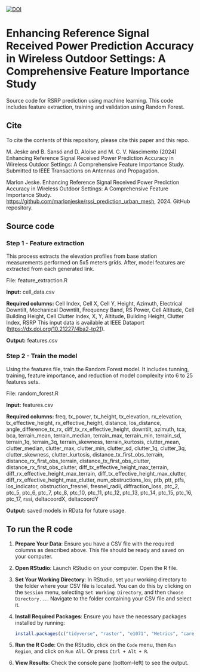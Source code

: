 [![DOI](https://zenodo.org/badge/860171037.svg)](https://zenodo.org/doi/10.5281/zenodo.13800566)

# Enhancing Reference Signal Received Power Prediction Accuracy in Wireless Outdoor Settings: A Comprehensive Feature Importance Study

Source code for RSRP prediction using machine learning. This code includes feature extraction, training and validation using Random Forest.

## Cite

To cite the contents of this repository, please cite this paper and this repo.

M. Jeske and B. Sansó and D. Aloise and M. C. V. Nascimento (2024) Enhancing Reference Signal Received Power Prediction Accuracy in Wireless Outdoor Settings: A Comprehensive Feature Importance Study. Submitted to IEEE Transactions on Antennas and Propagation.

Marlon Jeske. Enhancing Reference Signal Received Power Prediction Accuracy in Wireless Outdoor Settings: A Comprehensive Feature Importance Study. https://github.com/marlonjeske/rssi_prediction_urban_mesh, 2024. GitHub repository.



## Source code

### Step 1 - Feature extraction

This process extracts the elevation profiles from base station measurements performed on 5x5 meters grids. After, model features are extracted from each generated link. 

File: feature_extraction.R

**Input:** cell_data.csv

**Required columns:** Cell Index, Cell X, Cell Y, Height, Azimuth, Electrical Downtilt, Mechanical Downtilt, Frequency Band, RS Power, Cell Altitude, Cell Building Height, Cell Clutter Index, X, Y, Altitude, Building Height, Clutter Index, RSRP
This input data is available at IEEE Dataport (https://dx.doi.org/10.21227/4ba2-tg21).

**Output:** features.csv


### Step 2 - Train the model

Using the features file, train the Random Forest model. It includes tunning, training, feature importance, and reduction of model complexity into 6 to 25 features sets.


File: random_forest.R

**Input:** features.csv

**Required columns:** freq, tx_power, tx_height, tx_elevation, rx_elevation, tx_effective_height, rx_effective_height, distance, los_distance, angle_difference_tx_rx, diff_tx_rx_effective_height, downtilt, azimuth, tca, bca, terrain_mean, terrain_median, terrain_max, terrain_min, terrain_sd, terrain_1q, terrain_3q, terrain_skewness, terrain_kurtosis, clutter_mean, clutter_median, clutter_max, clutter_min, clutter_sd, clutter_1q, clutter_3q, clutter_skewness, clutter_kurtosis, distance_tx_first_obs_terrain, distance_rx_first_obs_terrain, distance_tx_first_obs_clutter, distance_rx_first_obs_clutter, diff_tx_effective_height_max_terrain, diff_rx_effective_height_max_terrain, diff_tx_effective_height_max_clutter, diff_rx_effective_height_max_clutter, num_obstructions_los, ptb, ptt, ptfs, los_indicator, obstruction_fresnel, fresnel_radii, diffraction_loss, ptc_2, ptc_5, ptc_6, ptc_7, ptc_8, ptc_10, ptc_11, ptc_12, ptc_13, ptc_14, ptc_15, ptc_16, ptc_17, rssi, deltacoordX, deltacoordY


**Output:** saved models in RData for future usage.


## To run the R code

1. **Prepare Your Data**: Ensure you have a CSV file with the required columns as described above. This file should be ready and saved on your computer.

2. **Open RStudio**: Launch RStudio on your computer. Open the R file.

3. **Set Your Working Directory**: In RStudio, set your working directory to the folder where your CSV file is located. You can do this by clicking on the `Session` menu, selecting `Set Working Directory`, and then `Choose Directory...`. Navigate to the folder containing your CSV file and select it.

4. **Install Required Packages**: Ensure you have the necessary packages installed by running:
    ```R
    install.packages(c("tidyverse", "raster", "e1071", "Metrics", "caret", "randomForest"))
    ```
    
5. **Run the R Code**: On the RStudio, click on the `Code` menu, then `Run Region`, and click on `Run All`. Or press `Ctrl + Alt + R`.

6. **View Results**: Check the console pane (bottom-left) to see the output.

